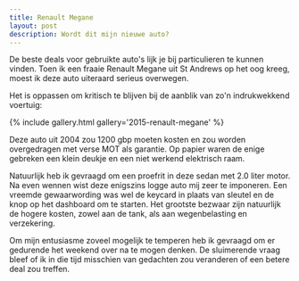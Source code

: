 ```yaml
---
title: Renault Megane
layout: post
description: Wordt dit mijn nieuwe auto?
---
```

De beste deals voor gebruikte auto's lijk je bij particulieren te kunnen vinden. Toen ik een fraaie Renault Megane uit St Andrews op het oog kreeg, moest ik deze auto uiteraard serieus overwegen.

<!--more-->

Het is oppassen om kritisch te blijven bij de aanblik van zo'n indrukwekkend voertuig:

{% include gallery.html gallery='2015-renault-megane' %}

Deze auto uit 2004 zou 1200 gbp moeten kosten en zou worden overgedragen met verse MOT als garantie. Op papier waren de enige gebreken een klein deukje en een niet werkend elektrisch raam.

Natuurlijk heb ik gevraagd om een proefrit in deze sedan met 2.0 liter motor. Na even wennen wist deze enigszins logge auto mij zeer te imponeren. Een vreemde gewaarwording was wel de keycard in plaats van sleutel en de knop op het dashboard om te starten. Het grootste bezwaar zijn natuurlijk de hogere kosten, zowel aan de tank, als aan wegenbelasting en verzekering.

Om mijn entusiasme zoveel mogelijk te temperen heb ik gevraagd om er gedurende het weekend over na te mogen denken. De sluimerende vraag bleef of ik in die tijd misschien van gedachten zou veranderen of een betere deal zou treffen.
